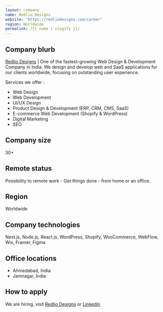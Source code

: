 ```yaml
---
layout: company
name: Redlio Designs
website: "https://redliodesigns.com/career"
region: Worldwide
permalink: /{{ name | slugify }}/
---
```


## Company blurb

[Redlio Designs](https://redliodesigns.com/) | One of the fastest-growing Web Design & Development Company in India. We design and develop web and SaaS applications for our clients worldwide, focusing on outstanding user experience.

Services we offer :
- Web Design
- Web Development
- UI/UX Design
- Product Design & Development (ERP, CRM, CMS, SaaS)
- E-commerce Web Development (Shopify & WordPress)
- Digital Marketing
- SEO

## Company size

30+

## Remote status

Possibility to remote work - Get things done - from home or an office.

## Region

Worldwide

## Company technologies

Next.js, Node.js, React.js, WordPress, Shopify, WooCommerce, WebFlow, Wix, Framer, Figma

## Office locations

- Ahmedabad, India
- Jamnagar, India

## How to apply

We are hiring, visit [Redlio Designs](https://redliodesigns.com/career) or [Linkedin](https://www.linkedin.com/company/redlio-designs/)